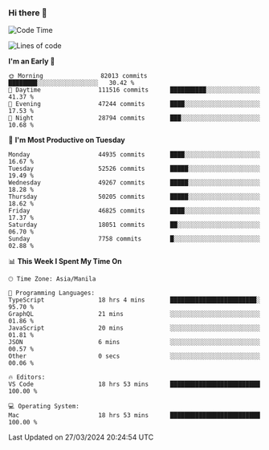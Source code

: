 ### Hi there 👋

<!--START_SECTION:waka-->
![Code Time](http://img.shields.io/badge/Code%20Time-4%2C993%20hrs%2057%20mins-blue)

![Lines of code](https://img.shields.io/badge/From%20Hello%20World%20I%27ve%20Written-118.8%20million%20lines%20of%20code-blue)

**I'm an Early 🐤** 

```text
🌞 Morning                82013 commits       ████████░░░░░░░░░░░░░░░░░   30.42 % 
🌆 Daytime                111516 commits      ██████████░░░░░░░░░░░░░░░   41.37 % 
🌃 Evening                47244 commits       ████░░░░░░░░░░░░░░░░░░░░░   17.53 % 
🌙 Night                  28794 commits       ███░░░░░░░░░░░░░░░░░░░░░░   10.68 % 
```
📅 **I'm Most Productive on Tuesday** 

```text
Monday                   44935 commits       ████░░░░░░░░░░░░░░░░░░░░░   16.67 % 
Tuesday                  52526 commits       █████░░░░░░░░░░░░░░░░░░░░   19.49 % 
Wednesday                49267 commits       █████░░░░░░░░░░░░░░░░░░░░   18.28 % 
Thursday                 50205 commits       █████░░░░░░░░░░░░░░░░░░░░   18.62 % 
Friday                   46825 commits       ████░░░░░░░░░░░░░░░░░░░░░   17.37 % 
Saturday                 18051 commits       ██░░░░░░░░░░░░░░░░░░░░░░░   06.70 % 
Sunday                   7758 commits        █░░░░░░░░░░░░░░░░░░░░░░░░   02.88 % 
```


📊 **This Week I Spent My Time On** 

```text
🕑︎ Time Zone: Asia/Manila

💬 Programming Languages: 
TypeScript               18 hrs 4 mins       ████████████████████████░   95.70 % 
GraphQL                  21 mins             ░░░░░░░░░░░░░░░░░░░░░░░░░   01.86 % 
JavaScript               20 mins             ░░░░░░░░░░░░░░░░░░░░░░░░░   01.81 % 
JSON                     6 mins              ░░░░░░░░░░░░░░░░░░░░░░░░░   00.57 % 
Other                    0 secs              ░░░░░░░░░░░░░░░░░░░░░░░░░   00.06 % 

🔥 Editors: 
VS Code                  18 hrs 53 mins      █████████████████████████   100.00 % 

💻 Operating System: 
Mac                      18 hrs 53 mins      █████████████████████████   100.00 % 
```


 Last Updated on 27/03/2024 20:24:54 UTC
<!--END_SECTION:waka-->


<!--
**rad182/rad182** is a ✨ _special_ ✨ repository because its `README.md` (this file) appears on your GitHub profile.

Here are some ideas to get you started:

- 🔭 I’m currently working on ...
- 🌱 I’m currently learning ...
- 👯 I’m looking to collaborate on ...
- 🤔 I’m looking for help with ...
- 💬 Ask me about ...
- 📫 How to reach me: ...
- 😄 Pronouns: ...
- ⚡ Fun fact: ...
-->
